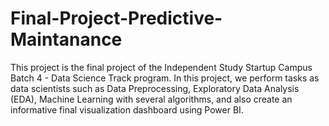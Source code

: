 # Final-Project-Predictive-Maintanance
This project is the final project of the Independent Study Startup Campus Batch 4 - Data Science Track program. In this project, we perform tasks as data scientists such as Data Preprocessing, Exploratory Data Analysis (EDA), Machine Learning with several algorithms, and also create an informative final visualization dashboard using Power BI.
